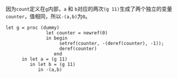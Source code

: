 因为`count`定义在`g`内部，`a` 和 `b`对应的两次`(g 11)`生成了两个独立的变量`counter`，值相同，所以`-(a,b)`为`0`。

```
let g = proc (dummy)
               let counter = newref(0)
               in begin
                    setref(counter, -(deref(counter), -1));
                    deref(counter)
                  end
      in let a = (g 11)
         in let b = (g 11)
            in -(a,b)
```
